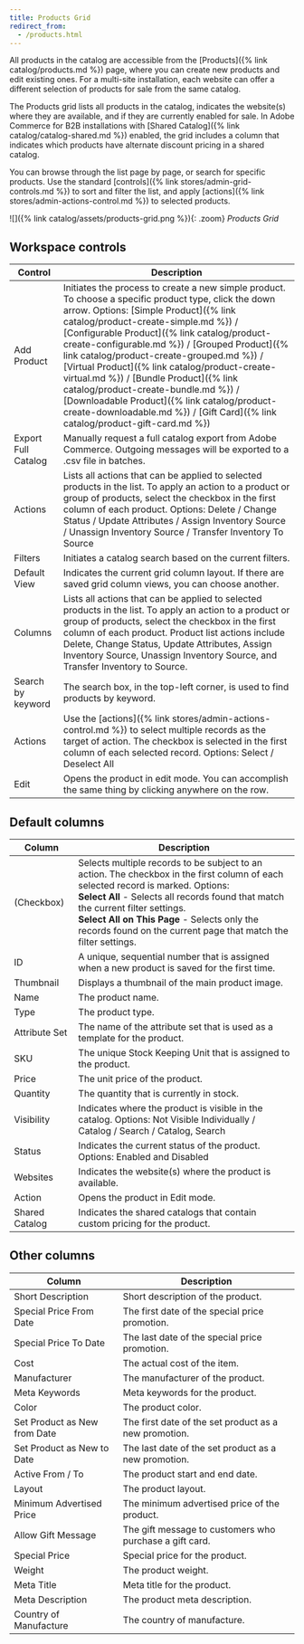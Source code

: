 ```yaml
---
title: Products Grid
redirect_from:
  - /products.html
---
```


All products in the catalog are accessible from the [Products]({% link catalog/products.md %}) page, where you can create new products and edit existing ones. For a multi-site installation, each website can offer a different selection of products for sale from the same catalog.

The Products grid lists all products in the catalog, indicates the website(s) where they are available, and if they are currently enabled for sale. In Adobe Commerce for B2B installations with [Shared Catalog]({% link catalog/catalog-shared.md %}) enabled, the grid includes a column that indicates which products have alternate discount pricing in a shared catalog.

You can browse through the list page by page, or search for specific products. Use the standard [controls]({% link stores/admin-grid-controls.md %}) to sort and filter the list, and apply [actions]({% link stores/admin-actions-control.md %}) to selected products.

![]({% link catalog/assets/products-grid.png %}){: .zoom}
_Products Grid_

## Workspace controls

|Control|Description|
|--- |--- |
|Add Product|Initiates the process to create a new simple product. To choose a specific product type, click the down arrow. Options: [Simple Product]({% link catalog/product-create-simple.md %}) / [Configurable Product]({% link catalog/product-create-configurable.md %}) / [Grouped Product]({% link catalog/product-create-grouped.md %}) / [Virtual Product]({% link catalog/product-create-virtual.md %}) / [Bundle Product]({% link catalog/product-create-bundle.md %}) / [Downloadable Product]({% link catalog/product-create-downloadable.md %}) / [Gift Card]({% link catalog/product-gift-card.md %})|
|Export Full Catalog|Manually request a full catalog export from Adobe Commerce. Outgoing messages will be exported to a .csv file in batches.|
|Actions|Lists all actions that can be applied to selected products in the list. To apply an action to a product or group of products, select the checkbox in the first column of each product. Options: Delete / Change Status / Update Attributes / Assign Inventory Source / Unassign Inventory Source / Transfer Inventory To Source|
|Filters|Initiates a catalog search based on the current filters.|
|Default View|Indicates the current grid column layout. If there are saved grid column views, you can choose another.|
|Columns|Lists all actions that can be applied to selected products in the list. To apply an action to a product or group of products, select the checkbox in the first column of each product. Product list actions include Delete, Change Status, Update Attributes, Assign Inventory Source, Unassign Inventory Source, and Transfer Inventory to Source.|
|Search by keyword|The search box, in the top-left corner, is used to find products by keyword.|
|Actions|Use the [actions]({% link stores/admin-actions-control.md %}) to select multiple records as the target of action. The checkbox is selected in the first column of each selected record. Options: Select / Deselect All|
|Edit|Opens the product in edit mode. You can accomplish the same thing by clicking anywhere on the row.|

## Default columns

|Column|Description|
|--- |--- |
|(Checkbox)|Selects multiple records to be subject to an action. The checkbox in the first column of each selected record is marked. Options: <br/>**Select All** - Selects all records found that match the current filter settings. <br/>**Select All on This Page** - Selects only the records found on the current page that match the filter settings.|
|ID|A unique, sequential number that is assigned when a new product is saved for the first time.|
|Thumbnail|Displays a thumbnail of the main product image.|
|Name|The product name.|
|Type|The product type.|
|Attribute Set|The name of the attribute set that is used as a template for the product.|
|SKU|The unique Stock Keeping Unit that is assigned to the product.|
|Price|The unit price of the product.|
|Quantity|The quantity that is currently in stock.|
|Visibility|Indicates where the product is visible in the catalog. Options: Not Visible Individually / Catalog / Search / Catalog, Search|
|Status|Indicates the current status of the product. Options: Enabled and Disabled|
|Websites|Indicates the website(s) where the product is available.|
|Action|Opens the product in Edit mode.|
|<span class="b2b-only">Shared Catalog</span>|Indicates the shared catalogs that contain custom pricing for the product.|

## Other columns

|Column|Description|
|--- |--- |
|Short Description|Short description of the product.|
|Special Price From Date|The first date of the special price promotion.|
|Special Price To Date|The last date of the special price promotion.|
|Cost|The actual cost of the item.|
|Manufacturer|The manufacturer of the product.|
|Meta Keywords|Meta keywords for the product.|
|Color|The product color.|
|Set Product as New from Date|The first date of the set product as a new promotion.|
|Set Product as New to Date|The last date of the set product as a new promotion.|
|Active From / To|The product start and end date.|
|Layout|The product layout.|
|Minimum Advertised Price|The minimum advertised price of the product.|
|Allow Gift Message|The gift message to customers who purchase a gift card.|
|Special Price|Special price for the product.|
|Weight|The product weight.|
|Meta Title|Meta title for the product.|
|Meta Description|The product meta description.|
|Country of Manufacture|The country of manufacture.|
